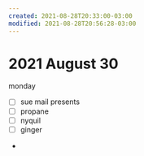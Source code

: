 ```yaml
---
created: 2021-08-28T20:33:00-03:00
modified: 2021-08-28T20:56:28-03:00
---
```


# 2021 August 30

monday

- [ ] sue mail presents
- [ ] propane 
- [ ] nyquil
- [ ] ginger
- 
